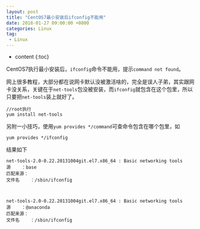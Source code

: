 ```yaml
---
layout: post
title: "CentOS7最小安装后ifconfig不能用"
date: 2018-01-27 09:00:00 +0800 
categories: Linux
tag:
 - Linux
---
```

* content
{:toc}

CentOS7执行最小安装后，`ifconfig`命令不能用，提示`command not found`。

网上很多教程，大部分都在说网卡默认没被激活啥的，完全是误人子弟，其实跟网卡没关系，关键在于`net-tools`包没被安装，而`ifconfig`就包含在这个包里，所以只要把`net-tools`装上就好了。

<!-- more -->

```shell
//root执行
yum install net-tools
```

另附一小技巧，使用`yum provides */command`可查命令包含在哪个包里，如

```shell
yum provides */ifconfig
```

结果如下

```shell
net-tools-2.0-0.22.20131004git.el7.x86_64 : Basic networking tools
源    ：base
匹配来源：
文件名    ：/sbin/ifconfig



net-tools-2.0-0.22.20131004git.el7.x86_64 : Basic networking tools
源    ：@anaconda
匹配来源：
文件名    ：/sbin/ifconfig
```

